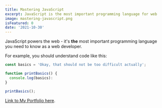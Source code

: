 ```yaml
---
title: Mastering JavaScript
excerpt: JavaScript is the most important programming language for web development. You probably don't know it well enough!
image: mastering-javascript.png
isFeatured: 0
date: '2021-10-30'
---
```


JavaScript powers the web - it's **the** most important programming language you need to know as a web developer.

For example, you should understand code like this:

```js
const basics = 'Okay, that should not be too difficult actually';

function printBasics() {
  console.log(basics):
}

printBasics();
```

[Link to My Portfolio here](https://thekhansaab.com).
